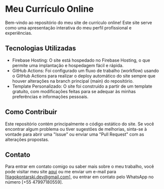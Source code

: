 # Meu Currículo Online

Bem-vindo ao repositório do meu site de currículo online! Este site serve como uma apresentação interativa do meu perfil profissional e experiências.

## Tecnologias Utilizadas

- Firebase Hosting: O site está hospedado no Firebase Hosting, o que permite uma implantação e hospedagem fácil e rápida.
- GitHub Actions: Foi configurado um fluxo de trabalho (workflow) usando o GitHub Actions para realizar o deploy automático do site sempre que houver alterações na branch principal (main) do repositório.
- Template Personalizado: O site foi construído a partir de um template gratuito, com modificações feitas para se adequar às minhas preferências e informações pessoais.

## Como Contribuir

Este repositório contém principalmente o código estático do site. Se você encontrar algum problema ou tiver sugestões de melhorias, sinta-se à vontade para abrir uma "Issue" ou enviar uma "Pull Request" com as alterações propostas.

## Contato

Para entrar em contato comigo ou saber mais sobre o meu trabalho, você pode visitar meu site [aqui](https://tiago-kontarski-site.web.app) ou me enviar um e-mail para [tiagokontarski.dev@gmail.com], ou entrar em contato pelo WhatsApp no número [+55 47997180559]. 

